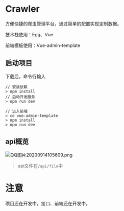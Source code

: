 # Crawler

方便快捷的爬虫管理平台，通过简单的配置实现定制数据。

技术栈使用：Egg、Vue

前端模板使用：Vue-admin-template



## 启动项目

下载后，命令行输入

```shell
// 安装依赖
> npm install
// 启动开发服务
> npm run dev

// 进入前端
> cd vue-admin-template
> npm install
> npm run dev
```

## api概览

![QQ图片20200914105609.png](http://blog.lionet.top:3000/images/2020_09_14/1600052446012.png)

> api文件在`/api/file`中

# 注意

项目还在开发中，接口、前端还在开发中。